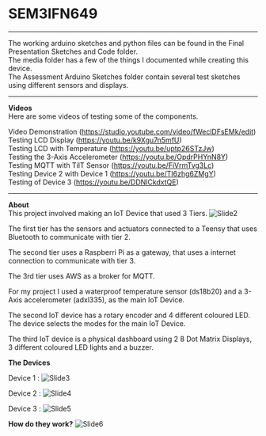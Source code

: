 # SEM3IFN649
---

The working arduino sketches and python files can be found in the Final Presentation Sketches and Code folder.  
The media folder has a few of the things I documented while creating this device.  
The Assessment Arduino Sketches folder contain several test sketches using different sensors and displays.  


---  
**Videos**  
Here are some videos of testing some of the components.  
  

Video Demonstration (https://studio.youtube.com/video/fWeclDFsEMk/edit)
Testing LCD Display (https://youtu.be/k9Xgu7n5mfU)  
Testing LCD with Temperature (https://youtu.be/uptp26STzJw)  
Testing the 3-Axis Accelerometer (https://youtu.be/OpdrPHYnN8Y)  
Testing MQTT with TilT Sensor (https://youtu.be/FiVrmTvg3Lc)  
Testing Device 2 with Device 1 (https://youtu.be/TI6zhg6ZMgY)  
Testing of Device 3 (https://youtu.be/DDNlCkdxtQE)  

---

**About**  
This project involved making an IoT Device that used 3 Tiers.
![Slide2](https://github.com/LmeLover/IFN649/assets/116260943/12e83beb-3805-486c-9d41-98d7e467cc4e)




The first tier has the sensors and actuators connected to a Teensy that uses Bluetooth to communicate with tier 2.

The second tier uses a Raspberri Pi as a gateway, that uses a internet connection to communicate with tier 3.

The 3rd tier uses AWS as a broker for MQTT.

For my project I used a waterproof temperature sensor (ds18b20) and a 3-Axis accelerometer (adxl335), as the main IoT Device.

The second IoT device has a rotary encoder and 4 different coloured LED. The device selects the modes for the main IoT Device.

The third IoT device is a physical dashboard using 2 8 Dot Matrix Displays, 3 different coloured LED lights and a buzzer.

**The Devices**

Device 1 :
![Slide3](https://github.com/LmeLover/IFN649/assets/116260943/fc0e02a6-cf20-4f4f-b79f-522ec00e7063)


Device 2 :
![Slide4](https://github.com/LmeLover/IFN649/assets/116260943/684d6692-c20b-4be0-a6bd-09f424ac47f3)


Device 3 :
![Slide5](https://github.com/LmeLover/IFN649/assets/116260943/5b297b04-bf1d-4c2b-a459-63d17b06ecf6)

**How do they work?**
![Slide6](https://github.com/LmeLover/IFN649/assets/116260943/8efe9546-036c-4c40-ba35-7d678cd9a7bc)





